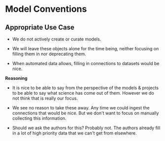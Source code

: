 # Model Conventions

## Appropriate Use Case

- We do not actively create or curate models.

- We will leave these objects alone for the time being, neither focusing on filling them in nor deprecating them.

- When automated data allows, filling in connections to datasets would be nice.

**Reasoning**

- It is nice to be able to say from the perspective of the models & projects to be able to say what science has come out of them. However we do not think that is really our focus. 

- We see no reason to take these away. Any time we could ingest the connections that would be nice. But we don't want to focus on manually collecting this information.

- Should we ask the authors for this? Probably not. The authors already fill in a lot of high priority data that we can't get from elsewhere.
